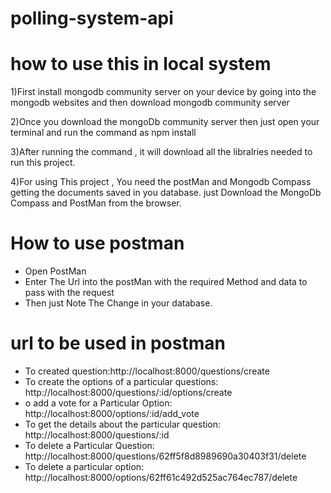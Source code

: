 # polling-system-api


# how to use this in local system

1)First install mongodb community server on your device by going into the mongodb websites and then download mongodb community server

2)Once you download the mongoDb community server then just open your terminal and run the command as npm install

3)After running the command , it will download all the libralries needed to run this project.

4)For using This project , You need the postMan and Mongodb Compass getting the documents saved in you database.
just Download the MongoDb Compass and PostMan from the browser.


# How to use postman

* Open PostMan
* Enter The Url into the postMan with the required Method and data to pass with the request
* Then just Note The Change in your database.

# url to be used in postman

* To created question:http://localhost:8000/questions/create 
* To create the options of a particular questions: http://localhost:8000/questions/:id/options/create 
* o add a vote for a Particular Option: http://localhost:8000/options/:id/add_vote
* To get the details about the particular question: http://localhost:8000/questions/:id 
* To delete a Particular Question: http://localhost:8000/questions/62ff5f8d8989690a30403f31/delete 
* To delete a particular option: http://localhost:8000/options/62ff61c492d525ac764ec787/delete 
